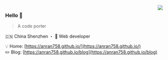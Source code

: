 <img align="right" src="https://github-readme-stats.vercel.app/api?username=anran758&show_icons=true&icon_color=805AD5&text_color=718096&bg_color=ffffff&hide_title=false" />

### Hello 👏

> A code porter

🇨🇳 China Shenzhen ・ 🔧 Web developer

💡 Home: [https://anran758.github.io/](https://anran758.github.io/)  
✏️ Blog: [https://anran758.github.io/blog](https://anran758.github.io/blog)  
